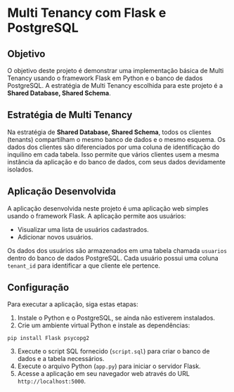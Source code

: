 # Multi Tenancy com Flask e PostgreSQL

## Objetivo

O objetivo deste projeto é demonstrar uma implementação básica de Multi Tenancy usando o framework Flask em Python e o banco de dados PostgreSQL. A estratégia de Multi Tenancy escolhida para este projeto é a **Shared Database, Shared Schema**.

## Estratégia de Multi Tenancy

Na estratégia de **Shared Database, Shared Schema**, todos os clientes (tenants) compartilham o mesmo banco de dados e o mesmo esquema. Os dados dos clientes são diferenciados por uma coluna de identificação do inquilino em cada tabela. Isso permite que vários clientes usem a mesma instância da aplicação e do banco de dados, com seus dados devidamente isolados.

## Aplicação Desenvolvida

A aplicação desenvolvida neste projeto é uma aplicação web simples usando o framework Flask. A aplicação permite aos usuários:

- Visualizar uma lista de usuários cadastrados.
- Adicionar novos usuários.

Os dados dos usuários são armazenados em uma tabela chamada `usuarios` dentro do banco de dados PostgreSQL. Cada usuário possui uma coluna `tenant_id` para identificar a que cliente ele pertence.

## Configuração

Para executar a aplicação, siga estas etapas:

1. Instale o Python e o PostgreSQL, se ainda não estiverem instalados.
2. Crie um ambiente virtual Python e instale as dependências:

`pip install Flask psycopg2`

3. Execute o script SQL fornecido (`script.sql`) para criar o banco de dados e a tabela necessários.
4. Execute o arquivo Python (`app.py`) para iniciar o servidor Flask.
5. Acesse a aplicação em seu navegador web através do URL `http://localhost:5000`.

